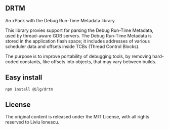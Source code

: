 ## DRTM

An xPack with the Debug Run-Time Metadata library. 

This library provies support for parsing the Debug Run-Time Metadata, used by thread-aware GDB servers. The Debug Run-Time Metadata is stored in the application flash space; it includes addresses of various scheduler data and offsets inside TCBs (Thread Control Blocks).

The purpose is to improve portability of debugging tools, by removing hard-coded constants, like offsets into objects, that may vary between builds.

## Easy install

```
npm install @ilg/drtm
```

## License

The original content is released under the MIT License, with
all rights reserved to Liviu Ionescu.
